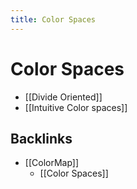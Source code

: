 ```yaml
---
title: Color Spaces
---
```


# Color Spaces
- [[Divide Oriented]]
- [[Intuitive Color spaces]]



## Backlinks
* [[ColorMap]]
	* [[Color Spaces]]

